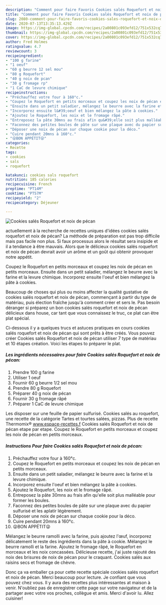 ```yaml
---
description: "Comment pour faire Favoris Cookies salés Roquefort et noix de pécan"
title: "Comment pour faire Favoris Cookies salés Roquefort et noix de pécan"
slug: 2080-comment-pour-faire-favoris-cookies-sales-roquefort-et-noix-de-pecan
date: 2020-07-13T13:35:13.429Z
image: https://img-global.cpcdn.com/recipes/2a00801c093efd12/751x532cq70/cookies-sales-roquefort-et-noix-de-pecan-photo-principale-de-la-recette.jpg
thumbnail: https://img-global.cpcdn.com/recipes/2a00801c093efd12/751x532cq70/cookies-sales-roquefort-et-noix-de-pecan-photo-principale-de-la-recette.jpg
cover: https://img-global.cpcdn.com/recipes/2a00801c093efd12/751x532cq70/cookies-sales-roquefort-et-noix-de-pecan-photo-principale-de-la-recette.jpg
author: Fred Holmes
ratingvalue: 4.7
reviewcount: 3
recipeingredient:
- "100 g farine"
- "1 oeuf"
- "60 g beurre 12 sel mou"
- "80 g Roquefort"
- "40 g noix de pcan"
- "30 g fromage rp"
- "1 CaC de levure chimique"
recipeinstructions:
- "Préchauffez votre four à 160°c."
- "Coupez le Roquefort en petits morceaux et coupez les noix de pécan en petits morceaux."
- "Ensuite dans un petit saladier, mélangez le beurre avec la farine et la levure chimique."
- "Incorporez ensuite l&#39;oeuf et bien mélangez la pâte à cookies."
- "Ajoutez le Roquefort, les noix et le fromage râpé."
- "Entreposez la pâte 30mns au frais afin qu&#39;elle soit plus malléable pour former les boules."
- "Faconnez des petites boules de pâte sur une plaque avec du papier sulfurisé et les aplatir légèrement."
- "Déposer une noix de pécan sur chaque cookie pour la déco."
- "Cuire pendant 20mns à 160°c."
- "😜BON APPÉTIT😜"
categories:
- Recette
tags:
- cookies
- sals
- roquefort

katakunci: cookies sals roquefort 
nutrition: 185 calories
recipecuisine: French
preptime: "PT14M"
cooktime: "PT57M"
recipeyield: "2"
recipecategory: Déjeuner

---
```



![Cookies salés Roquefort et noix de pécan](https://img-global.cpcdn.com/recipes/2a00801c093efd12/751x532cq70/cookies-sales-roquefort-et-noix-de-pecan-photo-principale-de-la-recette.jpg)

actuellement à la recherche de recettes uniques d'idées cookies salés roquefort et noix de pécan? La méthode de préparation est pas trop difficile mais pas facile non plus. Si faux processus alors le résultat sera insipide et il a tendance à être mauvais. Alors que le délicieux cookies salés roquefort et noix de pécan devrait avoir un arôme et un goût qui obtenir provoquer notre appétit.

Coupez le Roquefort en petits morceaux et coupez les noix de pécan en petits morceaux. Ensuite dans un petit saladier, mélangez le beurre avec la farine et la levure chimique. Incorporez ensuite l&#39;oeuf et bien mélangez la pâte à cookies.

Beaucoup de choses qui plus ou moins affecter la qualité gustative de cookies salés roquefort et noix de pécan, commençant à partir du type de matériau, puis élection fraîche jusqu'à comment créer et sers le. Pas besoin déranger si préparez un bon cookies salés roquefort et noix de pécan délicieux dans house, car tant que vous connaissez le truc, ce plat can être plat spécial.


Ci-dessous il y a quelques trucs et astuces pratiques en cours cookies salés roquefort et noix de pécan qui sont prêts à être créés. Vous pouvez créer Cookies salés Roquefort et noix de pécan utiliser 7 type de matériau et 10 étapes création. Voici les étapes to préparer le plat.

<!--inarticleads1-->

##### Les ingrédients nécessaires pour faire Cookies salés Roquefort et noix de pécan:

1. Prendre 100 g farine
1. Utiliser 1 oeuf
1. Fournir 60 g beurre 1/2 sel mou
1. Prendre 80 g Roquefort
1. Préparer 40 g noix de pécan
1. Fournir 30 g fromage râpé
1. Préparer 1 CaC de levure chimique


Les disposer sur une feuille de papier sulfurisé. Cookies salés au roquefort, une recette de la catégorie Tartes et tourtes salées, pizzas. Plus de recette Thermomix® www.espace-recettes.f Cookies salés Roquefort et noix de pécan etape par etape. Coupez le Roquefort en petits morceaux et coupez les noix de pécan en petits morceaux. 

<!--inarticleads2-->

##### Instructions Pour faire Cookies salés Roquefort et noix de pécan:

1. Préchauffez votre four à 160°c.
1. Coupez le Roquefort en petits morceaux et coupez les noix de pécan en petits morceaux.
1. Ensuite dans un petit saladier, mélangez le beurre avec la farine et la levure chimique.
1. Incorporez ensuite l&#39;oeuf et bien mélangez la pâte à cookies.
1. Ajoutez le Roquefort, les noix et le fromage râpé.
1. Entreposez la pâte 30mns au frais afin qu&#39;elle soit plus malléable pour former les boules.
1. Faconnez des petites boules de pâte sur une plaque avec du papier sulfurisé et les aplatir légèrement.
1. Déposer une noix de pécan sur chaque cookie pour la déco.
1. Cuire pendant 20mns à 160°c.
1. 😜BON APPÉTIT😜


Mélangez le beurre ramolli avec la farine, puis ajoutez l&#39;œuf, incorporez délicatement le reste des ingrédients dans la pâte à cookie. Mélangez le beurre ramolli et la farine. Ajoutez le fromage râpé, le Roquefort en morceaux et les noix concassées. Délicieuse recette, j&#39;ai juste rajouté des noix des brisures de noix de pécan pour le craquant. Cookies salés aux raisins secs et fromage de chèvre. 


Donc ça va emballer ça pour cette recette spéciale cookies salés roquefort et noix de pécan. Merci beaucoup pour lecture. Je confiant que vous pouvez chez vous. Il y aura des recettes plus  intéressantes at maison à venir. N'oubliez pas de enregistrer cette page sur votre navigateur et de la partager avec votre vos proches, collègue et amis. Merci d'avoir lu. Allez cuisiner!
